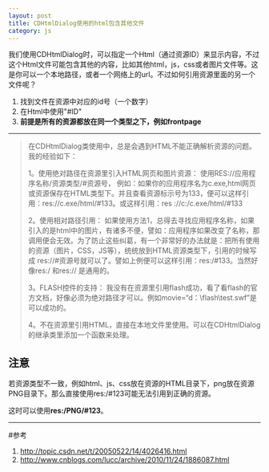 ```yaml
---
layout: post
title: CDHtmlDialog使用的html包含其他文件
category: js
---
```


我们使用CDHtmlDialog时，可以指定一个Html（通过资源ID）来显示内容，不过这个Html文件可能包含其他的内容，比如其他html，js，css或者图片文件等。这是你可以一个本地路径，或者一个网络上的url。不过如何引用资源里面的另一个文件呢？
        
1. 找到文件在资源中对应的id号（一个数字）
1. 在Html中使用"#ID"
1. **前提是所有的资源都放在同一个类型之下，例如frontpage**
   
---

> 在CDHtmlDialog类使用中，总是会遇到HTML不能正确解析资源的问题。我的经验如下： 
> 
> 1。使用绝对路径在资源里引入HTML网页和图片资源： 
>  使用RES://应用程序名称/资源类型/#资源号， 
>  例如：如果你的应用程序名为c.exe,html网页或资源保存在HTML类型下。并且查看资源标示号为133，便可以这样引用：res://c.exe/html/#133。或这样引用：res 
> ://c:/c.exe/html/#133 
> 
> 2。使用相对路径引用： 
>  如果使用方法1，总得去寻找应用程序名称，如果引入的是html中的图片，有诸多不便，譬如：应用程序如果改变了名称，那调用便会无效。为了防止这些纠葛，有一个非常好的办法就是：把所有使用的资源（图片，CSS，JS等），统统放到HTML资源类型下，引用的时候写成   res://#资源号就可以了。譬如上例便可以这样引用：res:/#133。当然好像res:/   和res://   是通用的。 
> 
> 3。FLASH控件的支持： 
>  我没有在资源里引用flash成功，看了看flash的官方文档，好像必须为绝对路径才可以。例如movie=“d：\\flash\\test.swf”是可以成功的。 
> 
> 4。不在资源里引用HTML，直接在本地文件里使用。可以在CDHtmlDialog的继承类里添加一个函数来处理。 

## 注意

若资源类型不一致，例如html、js、css放在资源的HTML目录下，png放在资源PNG目录下。那么直接使用res:/#123可能无法引用到正确的资源。

这时可以使用**res:/PNG/#123**。

   
---

#参考
1. <http://topic.csdn.net/t/20050522/14/4026416.html>
1. <http://www.cnblogs.com/lucc/archive/2010/11/24/1886087.html>
